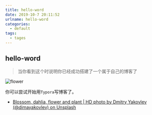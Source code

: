 ```yaml
---
title: hello-word
date: 2019-10-7 20:11:52
urlname: hello-word
categories:
  - default
tags:
  - tages
---
```

## hello-word

> 当你看到这个时说明你已经成功搭建了一个属于自己的博客了

![flower](dmitry-yakovlev-CztIc7t_K9k-unsplash.jpg)

你可以尝试开始用`Typora`写博客了。

- [Blossom, dahlia, flower and plant | HD photo by Dmitry Yakovlev (@dimayakovlev) on Unsplash](/go.html?u=https://unsplash.com/photos/CztIc7t_K9k)